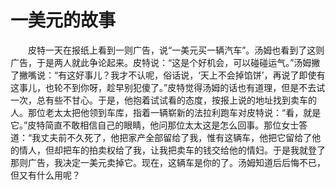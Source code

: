 # 一美元的故事
　　皮特一天在报纸上看到一则广告，说“一美元买一辆汽车”。汤姆也看到了这则广告，于是两人就此争论起来。皮特说：“这是个好机会，可以碰碰运气。”汤姆撇了撇嘴说：“有这好事儿？我才不认呢，俗话说，‘天上不会掉馅饼’，再说了即使有这事儿，也轮不到你呀，趁早别犯傻了。”皮特觉得汤姆的话也有道理，但是不去试一次，总有些不甘心。于是，他抱着试试看的态度，按报上说的地址找到卖车的人。那位老太太把他领到车库，指着一辆崭新的法拉利跑车对皮特说：“看，就是它。”皮特简直不敢相信自己的眼睛，他问那位太太这是怎么回事。那位女士答道：“我丈夫前不久死了，他把家产全部留给了我，惟有这辆车，他把它留给了他的情人，但却把车的拍卖权给了我，让我把卖车的钱交给他的情妇。于是我就登了那则广告，我决定一美元卖掉它。现在，这辆车是你的了。汤姆知道后后悔不已，但又有什么用呢？
 